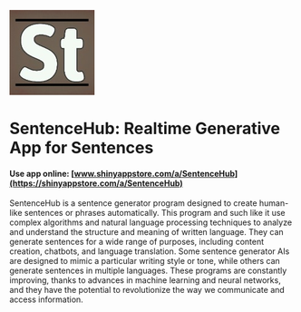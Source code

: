 ![](./www/ab3682be-3207-41a8-b946-5426d169158c.jpg)



# SentenceHub: Realtime Generative App for Sentences

#### Use app online: __[www.shinyappstore.com/a/SentenceHub](https://shinyappstore.com/a/SentenceHub)__

SentenceHub is a sentence generator program designed to create human-like sentences or phrases automatically. This program and such like it use complex algorithms and natural language processing techniques to analyze and understand the structure and meaning of written language. They can generate sentences for a wide range of purposes, including content creation, chatbots, and language translation. Some sentence generator AIs are designed to mimic a particular writing style or tone, while others can generate sentences in multiple languages. These programs are constantly improving, thanks to advances in machine learning and neural networks, and they have the potential to revolutionize the way we communicate and access information.
